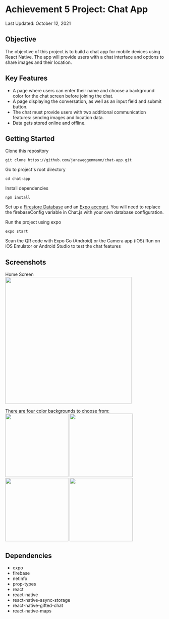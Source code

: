 # Achievement 5 Project: Chat App
Last Updated: October 12, 2021

## Objective
The objective of this project is to build a chat app for mobile devices using React Native. The app will provide users with a chat interface and options to share images and their location.
 
## Key Features
* A page where users can enter their name and choose a background color for the chat screen before joining the chat.
* A page displaying the conversation, as well as an input field and submit button.
* The chat must provide users with two additional communication features: sending images
and location data.
* Data gets stored online and offline.

## Getting Started
Clone this repository

`git clone https://github.com/janeweggenmann/chat-app.git`

Go to project's root directory

`cd chat-app`

Install dependencies

`npm install`

Set up a <a href='https://firebase.google.com/docs'>Firestore Database<a> and an <a href='https://docs.expo.dev'>Expo account<a>. You will need to replace the firebaseConfig variable in Chat.js with your own database configuration.

Run the project using expo

`expo start`

Scan the QR code with Expo Go (Android) or the Camera app (iOS)
Run on iOS Emulator or Android Studio to test the chat features

## Screenshots
Home Screen
<br>
<img src= 'https://user-images.githubusercontent.com/81497203/136968721-e4afe6b0-9a6f-4f5d-bc51-dc8184428eb2.png' width="400">

There are four color backgrounds to choose from:
<br>
<img src= 'https://user-images.githubusercontent.com/81497203/136968752-e0ef9e4c-d17c-4223-a7c9-583e9469d740.png' width="200">
<img src= 'https://user-images.githubusercontent.com/81497203/136968754-4069a7d0-727d-42a6-8121-435d1896d37c.png' width="200">
<img src= 'https://user-images.githubusercontent.com/81497203/136968759-19daff57-9548-4a89-93ba-4f12c6b68d0e.png' width="200">
<img src= 'https://user-images.githubusercontent.com/81497203/136968762-8a9fda15-fe7c-4989-884f-0636028feafa.png' width="200">

## Dependencies
* expo
* firebase
* netinfo
* prop-types
* react
* react-native
* react-native-async-storage
* react-native-gifted-chat
* react-native-maps

